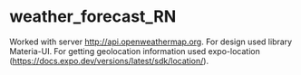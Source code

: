 # weather_forecast_RN
Worked with server http://api.openweathermap.org.
For design used library Materia-UI.
For getting geolocation information used expo-location (https://docs.expo.dev/versions/latest/sdk/location/).
